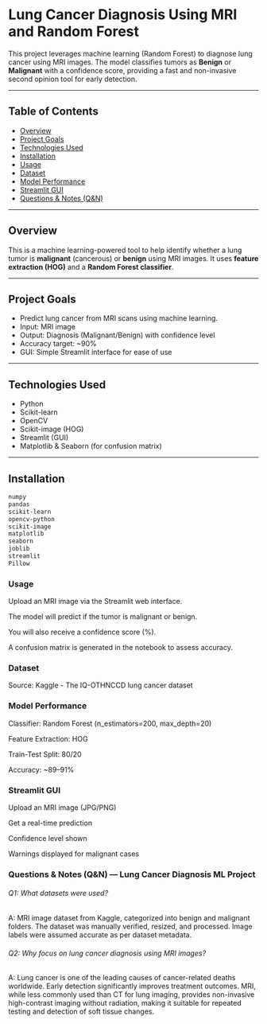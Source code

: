 #  Lung Cancer Diagnosis Using MRI and Random Forest

This project leverages machine learning (Random Forest) to diagnose lung cancer using MRI images. The model classifies tumors as **Benign** or **Malignant** with a confidence score, providing a fast and non-invasive second opinion tool for early detection.

---

##  Table of Contents

- [Overview](#overview)
- [Project Goals](#project-goals)
- [Technologies Used](#technologies-used)
- [Installation](#installation)
- [Usage](#usage)
- [Dataset](#dataset)
- [Model Performance](#model-performance)
- [Streamlit GUI](#streamlit-gui)
- [Questions & Notes (Q&N)]()


---

##  Overview

This is a machine learning-powered tool to help identify whether a lung tumor is **malignant** (cancerous) or **benign** using MRI images. It uses **feature extraction (HOG)** and a **Random Forest classifier**.

---

##  Project Goals

- Predict lung cancer from MRI scans using machine learning.
- Input: MRI image  
- Output: Diagnosis (Malignant/Benign) with confidence level  
- Accuracy target: ~90%
- GUI: Simple Streamlit interface for ease of use


---

## Technologies Used

- Python  
- Scikit-learn  
- OpenCV  
- Scikit-image (HOG)  
- Streamlit (GUI)  
- Matplotlib & Seaborn (for confusion matrix)

---

##  Installation



```bash
numpy
pandas
scikit-learn
opencv-python
scikit-image
matplotlib
seaborn
joblib
streamlit
Pillow

```

###  Usage

Upload an MRI image via the Streamlit web interface.

The model will predict if the tumor is malignant or benign.

You will also receive a confidence score (%).

A confusion matrix is generated in the notebook to assess accuracy.

###  Dataset

Source: Kaggle - The IQ-OTHNCCD lung cancer dataset

###  Model Performance

Classifier: Random Forest (n_estimators=200, max_depth=20)

Feature Extraction: HOG

Train-Test Split: 80/20

Accuracy: ~89–91%

###  Streamlit GUI

Upload an MRI image (JPG/PNG)

Get a real-time prediction

Confidence level shown

Warnings displayed for malignant cases

### Questions & Notes (Q&N) — Lung Cancer Diagnosis ML Project

######  Q1: What datasets were used?

A: MRI image dataset from Kaggle, categorized into benign and malignant folders. The dataset was manually verified, resized, and processed. Image labels were assumed accurate as per dataset metadata.

###### Q2: Why focus on lung cancer diagnosis using MRI images?

A: Lung cancer is one of the leading causes of cancer-related deaths worldwide. Early detection significantly improves treatment outcomes. MRI, while less commonly used than CT for lung imaging, provides non-invasive high-contrast imaging without radiation, making it suitable for repeated testing and detection of soft tissue changes.